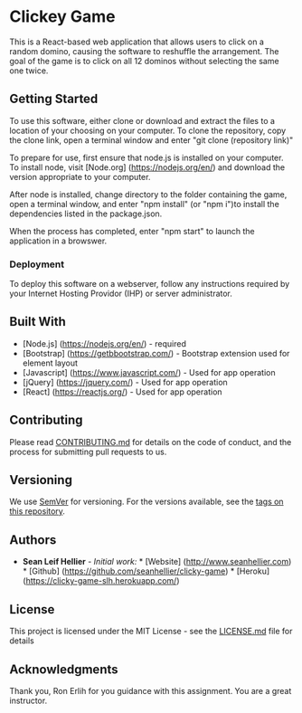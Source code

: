 # Clickey Game

This is a React-based web application that allows users to click on a random domino, causing the software to reshuffle the arrangement. The goal of the game is to click on all 12 dominos without selecting the same one twice.

## Getting Started

To use this software, either clone or download and extract the files to a location of your choosing on your computer. To clone the repository, copy the clone link, open a terminal window and enter "git clone (repository link)"

To prepare for use, first ensure that node.js is installed on your computer. To install node, visit [Node.org] (https://nodejs.org/en/) and download the version appropriate to your computer.

After node is installed, change directory to the folder containing the game, open a terminal window, and enter "npm install" (or "npm i")to install the dependencies listed in the package.json.

When the process has completed, enter "npm start" to launch the application in a browswer.

### Deployment

To deploy this software on a webserver, follow any instructions required by your Internet Hosting Providor (IHP) or server administrator.

## Built With

* [Node.js]     (https://nodejs.org/en/) - required
* [Bootstrap]   (https://getbbootstrap.com/) - Bootstrap extension used for element layout
* [Javascript]  (https://www.javascript.com/) - Used for app operation
* [jQuery]      (https://jquery.com/) - Used for app operation
* [React]       (https://reactjs.org/) - Used for app operation

## Contributing

Please read [CONTRIBUTING.md](https://github.com/seanhellier/slh_portfolio/blob/master/contributing.md) for details on the code of conduct, and the process for submitting pull requests to us.

## Versioning

We use [SemVer](http://semver.org/) for versioning. For the versions available, see the [tags on this repository](https://github.com/your/project/tags). 

## Authors

* **Sean Leif Hellier** - *Initial work:*
                                        * [Website] (http://www.seanhellier.com)
                                        * [Github]  (https://github.com/seanhellier/clicky-game)
                                        * [Heroku]  (https://clicky-game-slh.herokuapp.com/)

## License

This project is licensed under the MIT License - see the [LICENSE.md](LICENSE.md) file for details

## Acknowledgments

Thank you, Ron Erlih for you guidance with this assignment. You are a great instructor.
